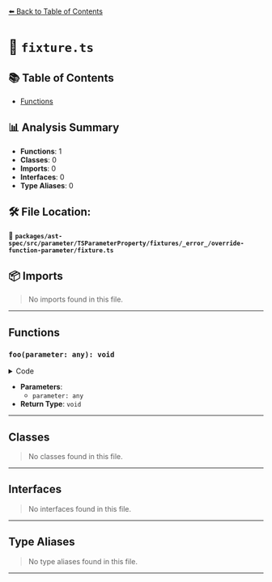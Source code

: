 [⬅️ Back to Table of Contents](../../../../../../../../index.md)

# 📄 `fixture.ts`

## 📚 Table of Contents

- [Functions](#functions)

## 📊 Analysis Summary

- **Functions**: 1
- **Classes**: 0
- **Imports**: 0
- **Interfaces**: 0
- **Type Aliases**: 0

## 🛠️ File Location:
📂 **`packages/ast-spec/src/parameter/TSParameterProperty/fixtures/_error_/override-function-parameter/fixture.ts`**

## 📦 Imports

> No imports found in this file.


---

## Functions

### `foo(parameter: any): void`

<details><summary>Code</summary>

```ts
function foo(override parameter) {}
```
</details>

- **Parameters**:
  - `parameter: any`
- **Return Type**: `void`

---

## Classes

> No classes found in this file.


---

## Interfaces

> No interfaces found in this file.


---

## Type Aliases

> No type aliases found in this file.


---